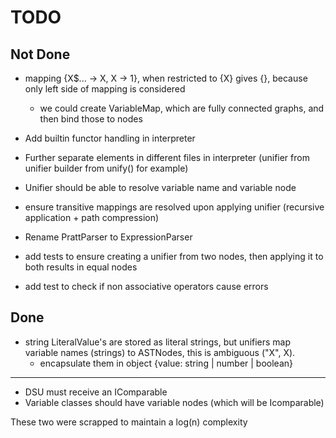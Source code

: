 # TODO

## Not Done

- mapping {X$... -> X, X -> 1}, when restricted to {X} gives {}, because only left side of mapping is considered
  - we could create VariableMap, which are fully connected graphs, and then bind those to nodes
- Add builtin functor handling in interpreter
- Further separate elements in different files in interpreter (unifier from unifier builder from unify() for example)

- Unifier should be able to resolve variable name and variable node
- ensure transitive mappings are resolved upon applying unifier (recursive application + path compression)
- Rename PrattParser to ExpressionParser

- add tests to ensure creating a unifier from two nodes, then applying it to both results in equal nodes
- add test to check if non associative operators cause errors

## Done

- string LiteralValue's are stored as literal strings, but unifiers map variable names (strings) to ASTNodes, this is ambiguous ("X", X).
  - encapsulate them in object {value: string | number | boolean}

---

- DSU must receive an IComparable
- Variable classes should have variable nodes (which will be Icomparable)

These two were scrapped to maintain a log(n) complexity